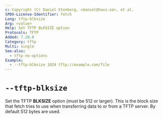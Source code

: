 ```yaml
---
c: Copyright (C) Daniel Stenberg, <daniel@haxx.se>, et al.
SPDX-License-Identifier: fetch
Long: tftp-blksize
Arg: <value>
Help: Set TFTP BLKSIZE option
Protocols: TFTP
Added: 7.20.0
Category: tftp
Multi: single
See-also:
  - tftp-no-options
Example:
  - --tftp-blksize 1024 tftp://example.com/file
---
```


# `--tftp-blksize`

Set the TFTP **BLKSIZE** option (must be 512 or larger). This is the block
size that fetch tries to use when transferring data to or from a TFTP
server. By default 512 bytes are used.
